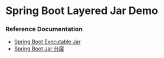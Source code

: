 # Spring Boot Layered Jar Demo


### Reference Documentation

* [Spring Boot Executable Jar](https://docs.spring.io/spring-boot/docs/current/reference/html/appendix-executable-jar-format.html#executable-jar)
* [Spring Boot Jar 分层](http://note.eta.pub/2020/08/25/spring-boot-layered-jar/)
